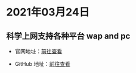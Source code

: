 # 2021年03月24日

## 科学上网支持各种平台 wap and pc

- 官网地址：[前往查看](http://tr1.freeair888.club)

- GitHub 地址：[前往查看](https://github.com/Alvin9999/new-pac/wiki)
